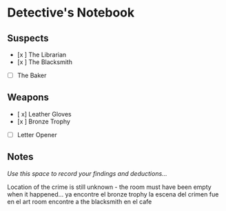 # Detective's Notebook

## Suspects
- [x ] The Librarian
- [x ] The Blacksmith
- [ ] The Baker

## Weapons
- [ x] Leather Gloves
- [x ] Bronze Trophy
- [ ] Letter Opener

## Notes
*Use this space to record your findings and deductions...*

Location of the crime is still unknown - the room must have been empty when it happened...
ya encontre el bronze trophy
la escena del crimen fue en el art room
encontre a the blacksmith en el cafe
